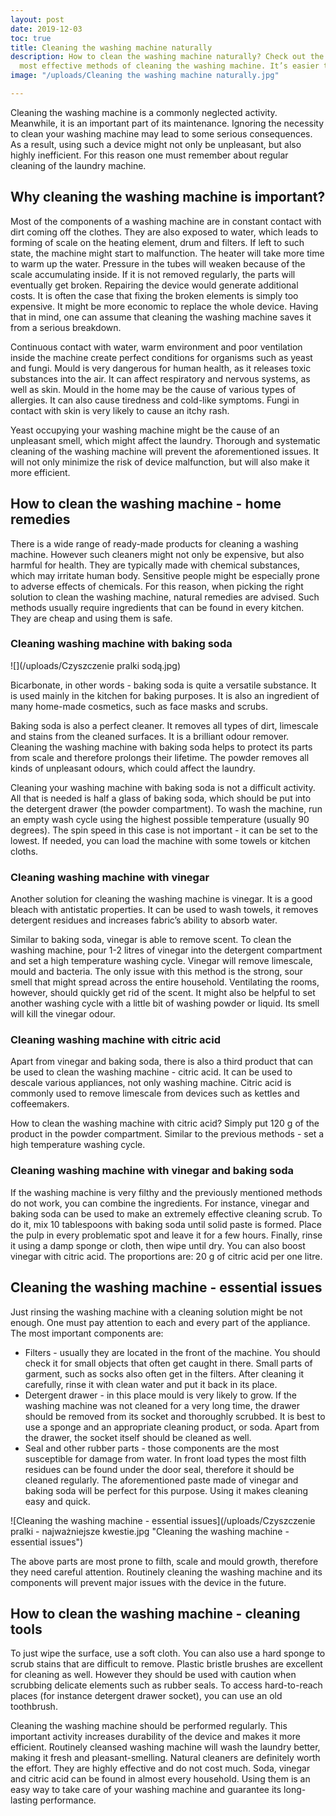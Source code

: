 ```yaml
---
layout: post
date: 2019-12-03
toc: true
title: Cleaning the washing machine naturally
description: How to clean the washing machine naturally? Check out the best and the
  most effective methods of cleaning the washing machine. It’s easier than you think.
image: "/uploads/Cleaning the washing machine naturally.jpg"

---
```

Cleaning the washing machine is a commonly neglected activity. Meanwhile, it is an important part of its maintenance. Ignoring the necessity to clean your washing machine may lead to some serious consequences. As a result, using such a device might not only be unpleasant, but also highly inefficient. For this reason one must remember about regular cleaning of the laundry machine.

## Why cleaning the washing machine is important?

Most of the components of a washing machine are in constant contact with dirt coming off the clothes. They are also exposed to water, which leads to forming of scale on the heating element, drum and filters. If left to such state, the machine might start to malfunction. The heater will take more time to warm up the water. Pressure in the tubes will weaken because of the scale accumulating inside. If it is not removed regularly, the parts will eventually get broken. Repairing the device would generate additional costs. It is often the case that fixing the broken elements is simply too expensive. It might be more economic to replace the whole device. Having that in mind, one can assume that cleaning the washing machine saves it from a serious breakdown.

Continuous contact with water, warm environment and poor ventilation inside the machine create perfect conditions for organisms such as yeast and fungi. Mould is very dangerous for human health, as it releases toxic substances into the air. It can affect respiratory and nervous systems, as well as skin. Mould in the home may be the cause of various types of allergies. It can also cause tiredness and cold-like symptoms. Fungi in contact with skin is very likely to cause an itchy rash.

Yeast occupying your washing machine might be the cause of an unpleasant smell, which might affect the laundry. Thorough and systematic cleaning of the washing machine will prevent the aforementioned issues. It will not only minimize the risk of device malfunction, but will also make it more efficient.

## How to clean the washing machine - home remedies

There is a wide range of ready-made products for cleaning a washing machine. However such cleaners might not only be expensive, but also harmful for health. They are typically made with chemical substances, which may irritate human body. Sensitive people might be especially prone to adverse effects of chemicals. For this reason, when picking the right solution to clean the washing machine, natural remedies are advised. Such methods usually require ingredients that can be found in every kitchen. They are cheap and using them is safe.

### Cleaning washing machine with baking soda

![](/uploads/Czyszczenie pralki sodą.jpg)

Bicarbonate, in other words - baking soda is quite a versatile substance. It is used mainly in the kitchen for baking purposes. It is also an ingredient of many home-made cosmetics, such as face masks and scrubs.

Baking soda is also a perfect cleaner. It removes all types of dirt, limescale and stains from the cleaned surfaces. It is a brilliant odour remover. Cleaning the washing machine with baking soda helps to protect its parts from scale and therefore prolongs their lifetime. The powder removes all kinds of unpleasant odours, which could affect the laundry.

Cleaning your washing machine with baking soda is not a difficult activity. All that is needed is half a glass of baking soda, which should be put into the detergent drawer (the powder compartment). To wash the machine, run an empty wash cycle using the highest possible temperature (usually 90 degrees). The spin speed in this case is not important - it can be set to the lowest. If needed, you can load the machine with some towels or kitchen cloths.

### Cleaning washing machine with vinegar

Another solution for cleaning the washing machine is vinegar. It is a good bleach with antistatic properties. It can be used to wash towels, it removes detergent residues and increases fabric’s ability to absorb water.

Similar to baking soda, vinegar is able to remove scent. To clean the washing machine, pour 1-2 litres of vinegar into the detergent compartment and set a high temperature washing cycle. Vinegar will remove limescale, mould and bacteria. The only issue with this method is the strong, sour smell that might spread across the entire household. Ventilating the rooms, however, should quickly get rid of the scent. It might also be helpful to set another washing cycle with a little bit of washing powder or liquid. Its smell will kill the vinegar odour.

### Cleaning washing machine with citric acid

Apart from vinegar and baking soda, there is also a third product that can be used to clean the washing machine - citric acid. It can be used to descale various appliances, not only washing machine. Citric acid is commonly used to remove limescale from devices such as kettles and coffeemakers.

How to clean the washing machine with citric acid? Simply put 120 g of the product in the powder compartment. Similar to the previous methods - set a high temperature washing cycle.

### Cleaning washing machine with vinegar and baking soda

If the washing machine is very filthy and the previously mentioned methods do not work, you can combine the ingredients. For instance, vinegar and baking soda can be used to make an extremely effective cleaning scrub. To do it, mix 10 tablespoons with baking soda until solid paste is formed. Place the pulp in every problematic spot and leave it for a few hours. Finally, rinse it using a damp sponge or cloth, then wipe until dry. You can also boost vinegar with citric acid. The proportions are: 20 g of citric acid per one litre.

## Cleaning the washing machine - essential issues

Just rinsing the washing machine with a cleaning solution might be not enough. One must pay attention to each and every part of the appliance. The most important components are:

* Filters - usually they are located in the front of the machine. You should check it for small objects that often get caught in there. Small parts of garment, such as socks also often get in the filters. After cleaning it carefully, rinse it with clean water and put it back in its place.
* Detergent drawer - in this place mould is very likely to grow. If the washing machine was not cleaned for a very long time, the drawer should be removed from its socket and thoroughly scrubbed. It is best to use a sponge and an appropriate cleaning product, or soda. Apart from the drawer, the socket itself should be cleaned as well.
* Seal and other rubber parts - those components are the most susceptible for damage from water. In front load types the most filth residues can be found under the door seal, therefore it should be cleaned regularly. The aforementioned paste made of vinegar and baking soda will be perfect for this purpose. Using it makes cleaning easy and quick.

![Cleaning the washing machine - essential issues](/uploads/Czyszczenie pralki - najważniejsze kwestie.jpg "Cleaning the washing machine - essential issues")

The above parts are most prone to filth, scale and mould growth, therefore they need careful attention. Routinely cleaning the washing machine and its components will prevent major issues with the device in the future.

## How to clean the washing machine - cleaning tools

To just wipe the surface, use a soft cloth. You can also use a hard sponge to scrub stains that are difficult to remove. Plastic bristle brushes are excellent for cleaning as well. However they should be used with caution when scrubbing delicate elements such as rubber seals. To access hard-to-reach places (for instance detergent drawer socket), you can use an old toothbrush.

Cleaning the washing machine should be performed regularly. This important activity increases durability of the device and makes it more efficient. Routinely cleansed washing machine will wash the laundry better, making it fresh and pleasant-smelling. Natural cleaners are definitely worth the effort. They are highly effective and do not cost much. Soda, vinegar and citric acid can be found in almost every household. Using them is an easy way to take care of your washing machine and guarantee its long-lasting performance.